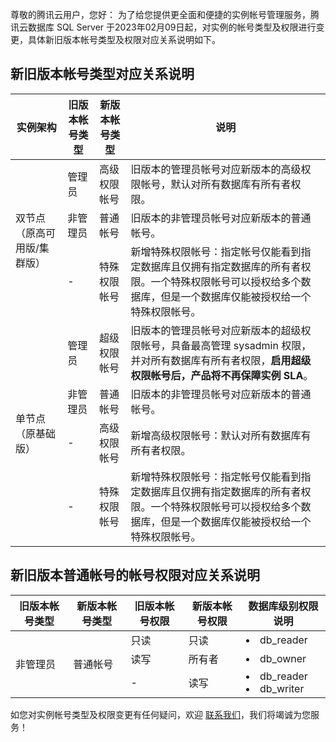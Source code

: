 尊敬的腾讯云用户，您好：
为了给您提供更全面和便捷的实例帐号管理服务，腾讯云数据库 SQL Server 于2023年02月09日起，对实例的帐号类型及权限进行变更，具体新旧版本帐号类型及权限对应关系说明如下。

## 新旧版本帐号类型对应关系说明
<table>
<thead><tr><th>实例架构</th><th>旧版本帐号类型</th><th>新版本帐号类型</th><th>说明</th></tr></thead>
<tbody>
<tr>
<td rowspan="3">双节点（原高可用版/集群版）</td>
<td>管理员</td><td>高级权限帐号</td><td>旧版本的管理员帐号对应新版本的高级权限帐号，默认对所有数据库有所有者权限。</td></tr>	
<tr>
<td>非管理员</td><td>普通帐号</td><td>旧版本的非管理员帐号对应新版本的普通帐号。</td></tr>
<tr>
<td>-</td><td>特殊权限帐号</td><td>新增特殊权限帐号：指定帐号仅能看到指定数据库且仅拥有指定数据库的所有者权限。一个特殊权限帐号可以授权给多个数据库，但是一个数据库仅能被授权给一个特殊权限帐号。</td></tr>
<tr>
<td rowspan="4">单节点（原基础版）</td>
<td>管理员</td><td>超级权限帐号</td><td>旧版本的管理员帐号对应新版本的超级权限帐号，具备最高管理 sysadmin 权限，并对所有数据库有所有者权限，<strong>启用超级权限帐号后，产品将不再保障实例 SLA</font></strong>。</td></tr>	
<tr>
<td>非管理员</td>
<td>普通帐号</td><td>旧版本的非管理员帐号对应新版本的普通帐号。</td></tr>
<td>-</td><td>高级权限帐号</td><td>新增高级权限帐号：默认对所有数据库有所有者权限。</td></tr>	
<td>-</td><td>特殊权限帐号</td><td>新增特殊权限帐号：指定帐号仅能看到指定数据库且仅拥有指定数据库的所有者权限。一个特殊权限帐号可以授权给多个数据库，但是一个数据库仅能被授权给一个特殊权限帐号。</td></tr>
</tbody></table>

## 新旧版本普通帐号的帐号权限对应关系说明
<table>
<thead><tr><th>旧版本帐号类型</th><th>新版本帐号类型</th><th>旧版本帐号权限</th><th>新版本帐号权限</th><th>数据库级别权限说明</th></tr></thead>
<tbody>
<tr>
<td rowspan="3">非管理员</td>
<td rowspan="3">普通帐号</td>
<td>只读</td><td>只读</td><td><li>db_reader</td></tr>
<tr>
<td>读写</td><td>所有者</td><td><li>db_owner</td></tr>
<td>-</td><td>读写</td><td><li>db_reader<li>db_writer</td></tr>
</tbody></table>

如您对实例帐号类型及权限变更有任何疑问，欢迎 [联系我们](https://cloud.tencent.com/online-service)，我们将竭诚为您服务！
